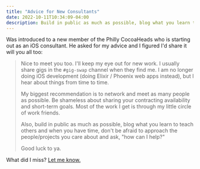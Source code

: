 ```yaml
---
title: "Advice for New Consultants"
date: 2022-10-11T10:34:09-04:00
description: Build in public as much as possible, blog what you learn to teach others and when you have time, don't be afraid to approach the people/projects you care about and ask, "how can I help?"
---
```


Was introduced to a new member of the Philly CocoaHeads who is starting out as an iOS consultant. He asked for my advice and I figured I'd share it will you all too:

> Nice to meet you too. I'll keep my eye out for new work. I usually share gigs in the `#gig-swap` channel when they find me. I am no longer doing iOS development (doing Elixir / Phoenix web apps instead), but I hear about things from time to time.
>
> My biggest recommendation is to network and meet as many people as possible. Be shameless about sharing your contracting availability and short-term goals. Most of the work I get is through my little circle of work friends.
>
> Also, build in public as much as possible, blog what you learn to teach others and when you have time, don't be afraid to approach the people/projects you care about and ask, "how can I help?"
>
> Good luck to ya.

What did I miss? [Let me know.](/contact)
